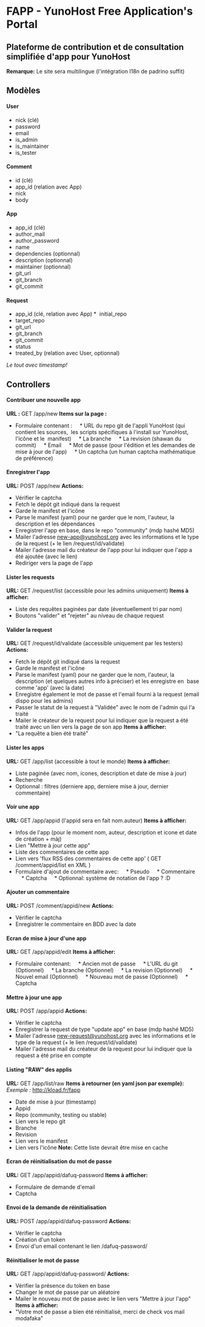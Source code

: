 FAPP - YunoHost Free Application's Portal
=========================================

Plateforme de contribution et de consultation simplifiée d'app pour YunoHost
----------------------------------------------------------------------------

**Remarque:** Le site sera multilingue (l'intégration I18n de padrino suffit)

## Modèles
#### User
* nick (clé)
* password
* email
* is_admin
* is_maintainer
* is_tester

#### Comment 
* id (clé)
* app_id (relation avec App)
* nick
* body

#### App 
* app_id (clé)
* author_mail
* author_password
* name
* dependencies (optionnal)
* description (optionnal)
* maintainer (optionnal)
* git_url
* git_branch
* git_commit

#### Request 
* app_id (clé, relation avec App)
*  initial_repo
* target_repo
* git_url
* git_branch
* git_commit
* status
* treated_by (relation avec User, optionnal)

*Le tout avec timestamp!*


## Controllers

#### Contribuer une nouvelle app 
**URL :** GET /app/new
**Items sur la page :**
- Formulaire contenant :
    * URL du repo git de l'appli YunoHost (qui contient les sources,  les scripts spécifiques à l'install sur YunoHost, l'icône et le  manifest)
    * La branche
    * La revision (shawan du commit)
    * Email
    * Mot de passe (pour l'édition et les demandes de mise à jour de l'app)
    * Un captcha (un human captcha mathématique de préférence)
 
#### Enregistrer l'app
**URL:** POST /app/new
**Actions:**
- Vérifier le captcha
- Fetch le dépôt git indiqué dans la request
- Garde le manifest et l'icône
- Parse le manifest (yaml) pour ne garder que le nom, l'auteur, la  description et les dépendances
- Enregistrer l'app en base, dans le repo "community" (mdp hashé MD5)
- Mailer l'adresse new-app@yunohost.org avec les informations et le type de la request (+ le lien /request/id/validate)
- Mailer l'adresse mail du créateur de l'app pour lui indiquer que l'app a été ajoutée (avec le lien)
- Rediriger vers la page de l'app

#### Lister les requests
**URL:** GET /request/list (accessible pour les admins uniquement)
**Items à afficher:**
- Liste des requêtes paginées par date (éventuellement tri par nom)
- Boutons "valider" et "rejeter" au niveau de chaque request

#### Valider la request
**URL:** GET /request/id/validate (accessible uniquement par les testers)
**Actions:**
- Fetch le dépôt git indiqué dans la request
- Garde le manifest et l'icône
- Parse le manifest (yaml) pour ne garder que le nom, l'auteur, la  description (et quelques autres info à préciser) et les enregistre en  base comme 'app' (avec la date)
- Enregistre également le mot de passe et l'email fourni à la request (email dispo pour les admins)
- Passer le statut de la request à "Validée" avec le nom de l'admin qui l'a traité
- Mailer le créateur de la request pour lui indiquer que la request a été traité avec un lien vers la page de son app
**Items à afficher:**
- "La requête a bien été traité"
 
#### Lister les apps
**URL:** GET /app/list (accessible à tout le monde)
**Items à afficher:**
- Liste paginée (avec nom, icones, description et date de mise à jour)
- Recherche
- Optionnal : filtres (derniere app, derniere mise à jour, dernier commentaire)
 
#### Voir une app
**URL:** GET /app/appid (l'appid sera en fait nom.auteur)
**Items à afficher:**
- Infos de l'app (pour le moment nom, auteur, description et icone et date de création + màj)
- Lien "Mettre à jour cette app"
- Liste des commentaires de cette app
- Lien vers 'flux RSS des commentaires de cette app' ( GET /comment/appid/list en XML )
- Formulaire d'ajout de commentaire avec:
    * Pseudo
    * Commentaire
    * Captcha
    * Optionnal: système de notation de l'app ? :D
 
#### Ajouter un commentaire
**URL:** POST /comment/appid/new
**Actions:**
- Vérifier le captcha
- Enregistrer le commentaire en BDD avec la date
 
#### Ecran de mise à jour d'une app
**URL:** GET /app/appid/edit
**Items à afficher:**
- Formulaire contenant:
    * Ancien mot de passe
    * L'URL du git (Optionnel)
    * La branche (Optionnel)
    * La revision (Optionnel)
    * Nouvel email (Optionnel)
    * Nouveau mot de passe (Optionnel)
    * Captcha
 
#### Mettre à jour une app
**URL:** POST /app/appid
**Actions:**
- Vérifier le captcha
- Enregistrer la request de type "update app" en base (mdp hashé MD5)
- Mailer l'adresse new-request@yunohost.org avec les informations et le type de la request (+ le lien /request/id/validate)
- Mailer l'adresse mail du créateur de la request pour lui indiquer que la request a été prise en compte
 
#### Listing "RAW" des applis
**URL:** GET /app/list/raw
**Items à retourner (en yaml json par exemple):**
*Exemple :* http://kload.fr/fapp
- Date de mise à jour (timestamp)
- Appid
- Repo (community, testing ou stable)
- Lien vers le repo git
- Branche
- Revision
- Lien vers le manifest
- Lien vers l'icône
**Note:** Cette liste devrait être mise en cache

#### Ecran de réinitialisation du mot de passe
**URL:** GET /app/appid/dafuq-password
**Items à afficher:**
- Formulaire de demande d'email
- Captcha

#### Envoi de la demande de réinitialisation
**URL:** POST /app/appid/dafuq-password
**Actions:**
- Vérifier le captcha
- Création d'un token
- Envoi d'un email contenant le lien /dafuq-password/<token>

#### Réinitialiser le mot de passe
**URL:** GET /app/appid/dafuq-password/<token>
**Actions:**
- Vérifier la présence du token en base
- Changer le mot de passe par un aléatoire
- Mailer le nouveau mot de passe avec le lien vers "Mettre à jour l'app"
**Items à afficher:**
- "Votre mot de passe a bien été réinitialisé, merci de check vos mail modafaka"

